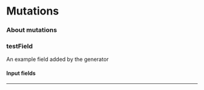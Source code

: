 # Mutations

### About mutations



### testField

<p>An example field added by the generator</p>

#### Input fields
 

---